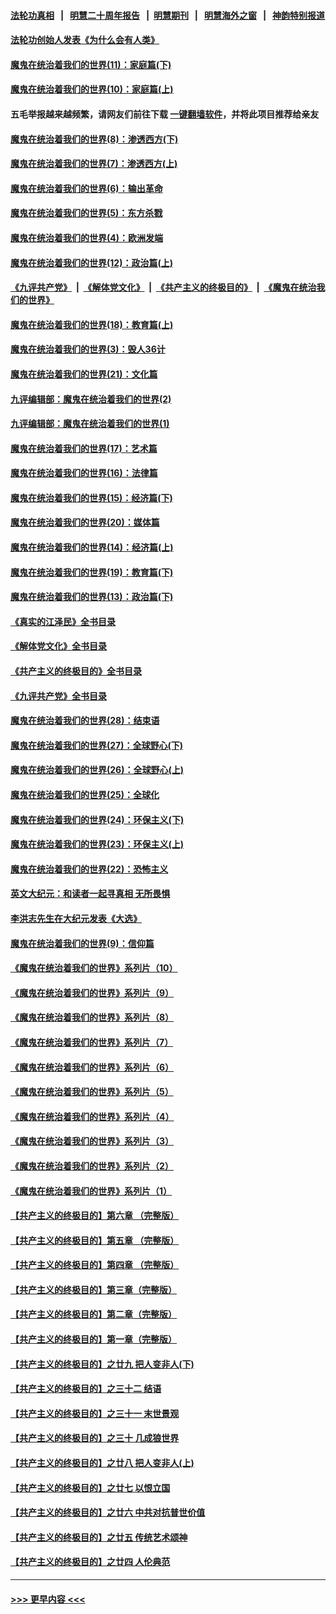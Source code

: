 #### [法轮功真相](https://github.com/gfw-breaker/truth/blob/master/README.md?t=0) &nbsp;&nbsp;|&nbsp;&nbsp; [明慧二十周年报告](https://github.com/gfw-breaker/mh-reports/blob/master/README.md?t=0) &nbsp;&nbsp;|&nbsp;&nbsp;[明慧期刊](https://github.com/gfw-breaker/mh-qikan) &nbsp;&nbsp;|&nbsp;&nbsp; [明慧海外之窗](https://github.com/gfw-breaker/mh-news/blob/master/README.md?t=0) &nbsp;&nbsp;|&nbsp;&nbsp; [神韵特别报道](https://github.com/gfw-breaker/mh-news/blob/master/shenyun.md?t=0)
#### [法轮功创始人发表《为什么会有人类》](../pages/nsc422/n13912117.md?t=02071843) 
#### [魔鬼在统治着我们的世界(11)：家庭篇(下)](../pages/nsc422/n10440961.md?t=02071843) 
#### [魔鬼在统治着我们的世界(10)：家庭篇(上)](../pages/nsc422/n10435448.md?t=02071843) 
#### 五毛举报越来越频繁，请网友们前往下载 [一键翻墙软件](https://github.com/gfw-breaker/ssr-accounts)，并将此项目推荐给亲友
#### [魔鬼在统治着我们的世界(8)：渗透西方(下)](../pages/nsc422/n10429603.md?t=02071843) 
#### [魔鬼在统治着我们的世界(7)：渗透西方(上)](../pages/nsc422/n10426013.md?t=02071843) 
#### [魔鬼在统治着我们的世界(6)：输出革命](../pages/nsc422/n10421536.md?t=02071843) 
#### [魔鬼在统治着我们的世界(5)：东方杀戮](../pages/nsc422/n10417707.md?t=02071843) 
#### [魔鬼在统治着我们的世界(4)：欧洲发端](../pages/nsc422/n10414890.md?t=02071843) 
#### [魔鬼在统治着我们的世界(12)：政治篇(上)](../pages/nsc422/n10444576.md?t=02071843) 
#### [《九评共产党》](https://github.com/begood0513/9ping.md/blob/master/README.md) &nbsp;|&nbsp; [《解体党文化》](../../../../jtdwh.md/blob/master/README.md)  &nbsp;|&nbsp; [《共产主义的终极目的》](../../../../gczydzjmd.md/blob/master/README.md) &nbsp;|&nbsp; [《魔鬼在统治我们的世界》](../../../../mgztzwmdsj.md/blob/master/README.md) 
#### [魔鬼在统治着我们的世界(18)：教育篇(上)](../pages/nsc422/n10526970.md?t=02071843) 
#### [魔鬼在统治着我们的世界(3)：毁人36计](../pages/nsc422/n10411583.md?t=02071843) 
#### [魔鬼在统治着我们的世界(21)：文化篇](../pages/nsc422/n10597706.md?t=02071843) 
#### [九评编辑部：魔鬼在统治着我们的世界(2)](../pages/nsc422/n10410036.md?t=02071843) 
#### [九评编辑部：魔鬼在统治着我们的世界(1)](../pages/nsc422/n10406825.md?t=02071843) 
#### [魔鬼在统治着我们的世界(17)：艺术篇](../pages/nsc422/n10499093.md?t=02071843) 
#### [魔鬼在统治着我们的世界(16)：法律篇](../pages/nsc422/n10485969.md?t=02071843) 
#### [魔鬼在统治着我们的世界(15)：经济篇(下)](../pages/nsc422/n10469975.md?t=02071843) 
#### [魔鬼在统治着我们的世界(20)：媒体篇](../pages/nsc422/n10586579.md?t=02071843) 
#### [魔鬼在统治着我们的世界(14)：经济篇(上)](../pages/nsc422/n10457370.md?t=02071843) 
#### [魔鬼在统治着我们的世界(19)：教育篇(下)](../pages/nsc422/n10564808.md?t=02071843) 
#### [魔鬼在统治着我们的世界(13)：政治篇(下)](../pages/nsc422/n10448270.md?t=02071843) 
#### [《真实的江泽民》全书目录](../pages/nsc422/n13721399.md?t=02071843) 
#### [《解体党文化》全书目录](../pages/nsc422/n13721157.md?t=02071843) 
#### [《共产主义的终极目的》全书目录](../pages/nsc422/n13721048.md?t=02071843) 
#### [《九评共产党》全书目录](../pages/nsc422/n13708085.md?t=02071843) 
#### [魔鬼在统治着我们的世界(28)：结束语](../pages/nsc422/n10936246.md?t=02071843) 
#### [魔鬼在统治着我们的世界(27)：全球野心(下)](../pages/nsc422/n10928319.md?t=02071843) 
#### [魔鬼在统治着我们的世界(26)：全球野心(上)](../pages/nsc422/n10900318.md?t=02071843) 
#### [魔鬼在统治着我们的世界(25)：全球化](../pages/nsc422/n10788205.md?t=02071843) 
#### [魔鬼在统治着我们的世界(24)：环保主义(下)](../pages/nsc422/n10695307.md?t=02071843) 
#### [魔鬼在统治着我们的世界(23)：环保主义(上)](../pages/nsc422/n10688613.md?t=02071843) 
#### [魔鬼在统治着我们的世界(22)：恐怖主义](../pages/nsc422/n10614727.md?t=02071843) 
#### [英文大纪元：和读者一起寻真相 无所畏惧](../pages/nsc422/n12542027.md?t=02071843) 
#### [李洪志先生在大纪元发表《大选》](../pages/nsc422/n12534746.md?t=02071843) 
#### [魔鬼在统治着我们的世界(9)：信仰篇](../pages/nsc422/n10432159.md?t=02071843) 
#### [《魔鬼在统治着我们的世界》系列片（10）](../pages/nsc422/n12292670.md?t=02071843) 
#### [《魔鬼在统治着我们的世界》系列片（9）](../pages/nsc422/n12290859.md?t=02071843) 
#### [《魔鬼在统治着我们的世界》系列片（8）](../pages/nsc422/n12287445.md?t=02071843) 
#### [《魔鬼在统治着我们的世界》系列片（7）](../pages/nsc422/n12283425.md?t=02071843) 
#### [《魔鬼在统治着我们的世界》系列片（6）](../pages/nsc422/n12282314.md?t=02071843) 
#### [《魔鬼在统治着我们的世界》系列片（5）](../pages/nsc422/n12281419.md?t=02071843) 
#### [《魔鬼在统治着我们的世界》系列片（4）](../pages/nsc422/n12274024.md?t=02071843) 
#### [《魔鬼在统治着我们的世界》系列片（3）](../pages/nsc422/n12271322.md?t=02071843) 
#### [《魔鬼在统治着我们的世界》系列片（2）](../pages/nsc422/n12269049.md?t=02071843) 
#### [《魔鬼在统治着我们的世界》系列片（1）](../pages/nsc422/n12267575.md?t=02071843) 
#### [【共产主义的终极目的】第六章 （完整版）](../pages/nsc422/n11428913.md?t=02071843) 
#### [【共产主义的终极目的】第五章 （完整版）](../pages/nsc422/n11428912.md?t=02071843) 
#### [【共产主义的终极目的】第四章 （完整版）](../pages/nsc422/n11428907.md?t=02071843) 
#### [【共产主义的终极目的】第三章（完整版）](../pages/nsc422/n11428848.md?t=02071843) 
#### [【共产主义的终极目的】第二章（完整版）](../pages/nsc422/n11428831.md?t=02071843) 
#### [【共产主义的终极目的】第一章（完整版）](../pages/nsc422/n11417651.md?t=02071843) 
#### [【共产主义的终极目的】之廿九 把人变非人(下)](../pages/nsc422/n11344140.md?t=02071843) 
#### [【共产主义的终极目的】之三十二 结语](../pages/nsc422/n11360535.md?t=02071843) 
#### [【共产主义的终极目的】之三十一 末世景观](../pages/nsc422/n11351129.md?t=02071843) 
#### [【共产主义的终极目的】之三十 几成狼世界](../pages/nsc422/n11348280.md?t=02071843) 
#### [【共产主义的终极目的】之廿八 把人变非人(上)](../pages/nsc422/n11340492.md?t=02071843) 
#### [【共产主义的终极目的】之廿七 以恨立国](../pages/nsc422/n11336944.md?t=02071843) 
#### [【共产主义的终极目的】之廿六 中共对抗普世价值](../pages/nsc422/n11324785.md?t=02071843) 
#### [【共产主义的终极目的】之廿五 传统艺术颂神](../pages/nsc422/n11296396.md?t=02071843) 
#### [【共产主义的终极目的】之廿四 人伦典范](../pages/nsc422/n11296397.md?t=02071843) 

----
#### [ >>> 更早内容 <<< ](../indexes/nsc422-earlier.md)

